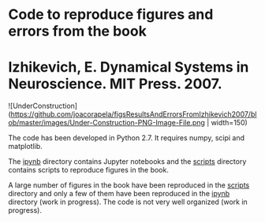 # Code to reproduce figures and errors from the book 
# Izhikevich, E. Dynamical Systems in Neuroscience. MIT Press. 2007.

![UnderConstruction](https://github.com/joacorapela/figsResultsAndErrorsFromIzhikevich2007/blob/master/images/Under-Construction-PNG-Image-File.png | width=150)

The code has been developed in Python 2.7.
It requires numpy, scipi and matplotlib.

The <a href=ipynb>ipynb</a> directory contains Jupyter notebooks and the <a href=scripts>scripts</a> directory contains scripts to reproduce figures in the book.

A large number of figures in the book have been reproduced in the <a href=scripts>scripts</a> directory and only a few of them have been reproduced in the <a href=ipynb>ipynb</a> directory (work in progress). The code is not very well organized (work in progress).

